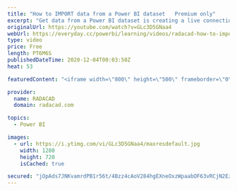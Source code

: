 ```yaml
---
title: "How to IMPORT data from a Power BI dataset   Premium only"
excerpt: "Get data from a Power BI dataset is creating a live connection, which is the recommended way because you will get the entire model. However, sometimes you want to import the data from the model so that you can add other things to it (like another data source). The ability to have a composite model over"
originalUrl: https://youtube.com/watch?v=GLc3D5GNaa4
webUrl: https://everyday.cc/powerbi/learning/videos/radacad-how-to-import-data-from-a-power-bi-dataset-premium-only/
type: video
price: Free
length: PT6M6S
publishedDateTime: 2020-12-04T00:03:50Z
heat: 53

featuredContent: "<iframe width=\"800\" height=\"500\" frameborder=\"0\" src=\"https://www.youtube.com/embed/GLc3D5GNaa4\" allow=\"accelerometer; autoplay; encrypted-media; gyroscope; picture-in-picture\" allowfullscreen></iframe>"

provider:
  name: RADACAD
  domain: radacad.com

topics:
  - Power BI

images:
  - url: https://i.ytimg.com/vi/GLc3D5GNaa4/maxresdefault.jpg
    width: 1280
    height: 720
    isCached: true

secured: "jOpAds7JNKvamrdPB1r56t/4Bzz4cAoV284hgEXneOxzWpaabOF63vRCjN2EzfHkTed+cKD1BZeMNTZb80jrWkU9A5KRfz4QbjJtJAZ58jafLdCLGskUdJfoutHJnaO5TrUYc1Adsi4u8a/ANuu2E8Fv9VVZY98fY6mrkWZ3r8G4+868c5IUEa3d47eEQEWSISW/R2G62M3cYtpopwqu7aHqMCMfKe0cyQ4+hKzAt9e7ZljuktsoHwDM9x8u3xqgA6szXck8oYFrvOBn5Buamsx16Kpd7gf14TG4YhT3idMgdjLDgI4KnmRUnshTRXEACiUduYtnqOSJyt7KMd9TIKWqll6MZW16lqzK53DELElC07BSjFrLZIMy4Oyzt3lf3Zsz4tTTbpwPjGyiomObn3xWL7hs/xk85yQJG6SZd78=;ypTUD8kvMy3TjX9YL7KTkw=="
---
```


